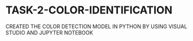 # TASK-2-COLOR-IDENTIFICATION
CREATED THE COLOR DETECTION MODEL IN PYTHON BY USING VISUAL STUDIO AND JUPYTER NOTEBOOK 
